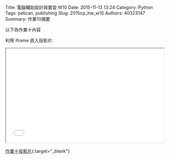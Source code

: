 Title: 電腦輔助設計與實習 W10
Date: 2015-11-13 13:24
Category: Python
Tags: pelican, publishing
Slug: 2015cp_hw_w10
Authors: 40323147
Summary: 作業10摘要

以下為作業十內容

利用 iframe 嵌入投影片:

<iframe src="40323147_cp_w10_p.html" width="500" height="300"></iframe>

[作業十投影片](40323147_cp_w10_p.html){:target="_blank"}




